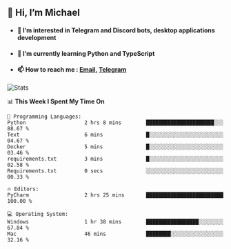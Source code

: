 ## 👋 Hi, I’m Michael
- #### 👀 I’m interested in Telegram and Discord bots, desktop applications development
- #### 🌱 I’m currently learning Python and TypeScript
- #### 📫 How to reach me : [Email](mailto:misha@kurapov.ru), [Telegram](https://t.me/mkurapov)

![Stats](https://github-readme-stats.vercel.app/api?username=krpff&show_icons=true&theme=github_dark&hide_border=true&hide=issues&count_private=true&layout=compact)


<!--START_SECTION:waka-->
📊 **This Week I Spent My Time On** 

```text
💬 Programming Languages: 
Python                   2 hrs 8 mins        ██████████████████████░░░   88.67 % 
Text                     6 mins              █░░░░░░░░░░░░░░░░░░░░░░░░   04.67 % 
Docker                   5 mins              █░░░░░░░░░░░░░░░░░░░░░░░░   03.46 % 
requirements.txt         3 mins              █░░░░░░░░░░░░░░░░░░░░░░░░   02.58 % 
Requirements.txt         0 secs              ░░░░░░░░░░░░░░░░░░░░░░░░░   00.33 % 

🔥 Editors: 
PyCharm                  2 hrs 25 mins       █████████████████████████   100.00 % 

💻 Operating System: 
Windows                  1 hr 38 mins        █████████████████░░░░░░░░   67.84 % 
Mac                      46 mins             ████████░░░░░░░░░░░░░░░░░   32.16 % 
```


<!--END_SECTION:waka-->
